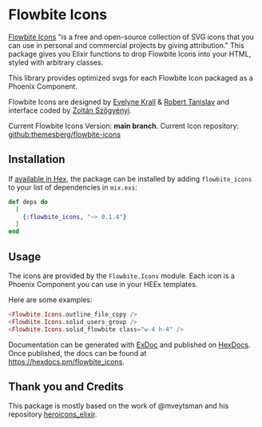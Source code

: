 # Flowbite Icons

[Flowbite Icons](https://flowbite.com/icons) "is a free and open-source collection of SVG icons that you can use in personal and commercial projects by giving attribution." This package gives you Elixir functions to drop Flowbite Icons into your HTML, styled with arbitrary classes.

This library provides optimized svgs for each Flowbite Icon packaged as a Phoenix Component.

Flowbite Icons are designed by [Evelyne Krall](https://twitter.com/EvelyneKrall) & [Robert Tanislav](https://twitter.com/roberttanislav) and interface coded by [Zoltán Szőgyényi](https://twitter.com/zoltanszogyenyi).

Current Flowbite Icons Version: **main branch**.
Current Icon repository: [github:themesberg/flowbite-icons](https://github.com/themesberg/flowbite-icons)

## Installation

If [available in Hex](https://hex.pm/docs/publish), the package can be installed
by adding `flowbite_icons` to your list of dependencies in `mix.exs`:

```elixir
def deps do
  [
    {:flowbite_icons, "~> 0.1.4"}
  ]
end
```

## Usage

The icons are provided by the `Flowbite.Icons` module. Each icon is a Phoenix Component you can use in your HEEx templates.

Here are some examples:

```eex
<Flowbite.Icons.outline_file_copy />
<Flowbite.Icons.solid_users_group />
<Flowbite.Icons.solid_flowbite class="w-4 h-4" />
```

Documentation can be generated with [ExDoc](https://github.com/elixir-lang/ex_doc)
and published on [HexDocs](https://hexdocs.pm). Once published, the docs can
be found at <https://hexdocs.pm/flowbite_icons>.

## Thank you and Credits

This package is mostly based on the work of @mveytsman and his repository [heroicons_elixir](https://github.com/mveytsman/heroicons_elixir).


